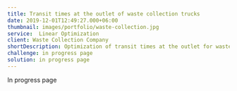 ```yaml
---
title: Transit times at the outlet of waste collection trucks 
date: 2019-12-01T12:49:27.000+06:00
thumbnail: images/portfolio/waste-collection.jpg
service:  Linear Optimization
client: Waste Collection Company
shortDescription: Optimization of transit times at the outlet for waste collection trucks
challenge: in progress page
solution: in progress page
---
```

In progress page